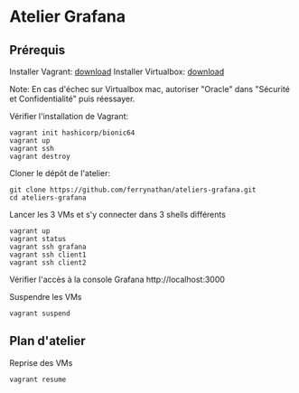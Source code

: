 # Atelier Grafana

## Prérequis

Installer Vagrant: [download](https://www.vagrantup.com/downloads)
Installer Virtualbox: [download](https://www.virtualbox.org/wiki/Downloads)

Note: En cas d'échec sur Virtualbox mac, autoriser "Oracle" dans "Sécurité et Confidentialité" puis réessayer.

Vérifier l'installation de Vagrant:
```console
vagrant init hashicorp/bionic64
vagrant up
vagrant ssh
vagrant destroy
```
Cloner le dépôt de l'atelier:
```console
git clone https://github.com/ferrynathan/ateliers-grafana.git
cd ateliers-grafana
```
Lancer les 3 VMs et s'y connecter dans 3 shells différents
```console
vagrant up
vagrant status
vagrant ssh grafana
vagrant ssh client1
vagrant ssh client2
```

Vérifier l'accès à la console Grafana http://localhost:3000

Suspendre les VMs

```console
vagrant suspend
```

## Plan d'atelier

Reprise des VMs

```console
vagrant resume
```





